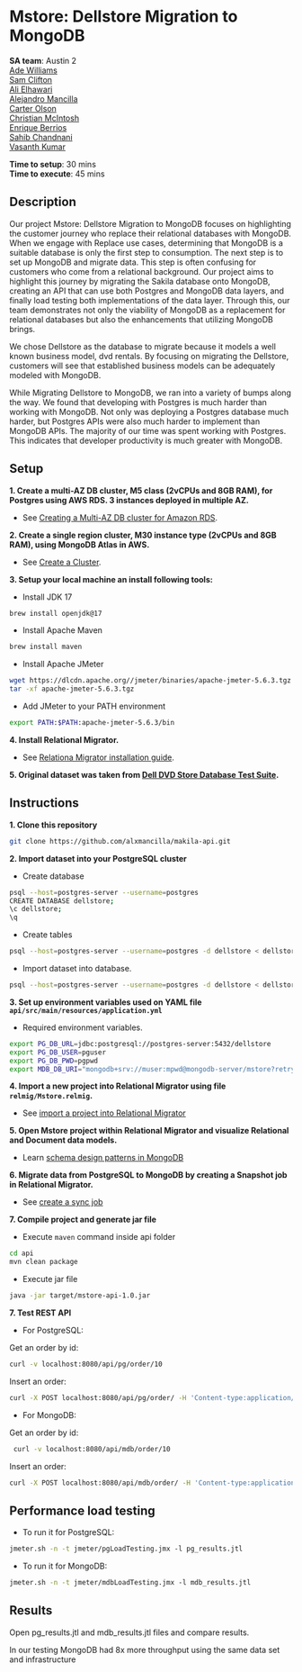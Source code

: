 # Mstore: Dellstore Migration to MongoDB

__SA team__: Austin 2 </br> 
[Ade Williams](mailto:ade.williams@mongodb.com) <br/>
[Sam Clifton](mailto:sam.clifton@mongodb.com) <br/>
[Ali Elhawari](mailto:ali.elhawari@mongodb.com) <br/>
[Alejandro Mancilla](mailto:alejandro@mongodb.com) <br/>
[Carter Olson](mailto:carter.olson@mongodb.com) <br/>
[Christian McIntosh](mailto:christian.mcintosh@mongodb.com) <br/>
[Enrique Berrios](mailto:enrique.berrios@mongodb.com) <br/>
[Sahib Chandnani](mailto:sahib.chandnani@mongodb.com) <br/>
[Vasanth Kumar](mailto:vasanth.kumar@mongodb.com) <br/>

__Time to setup__: 30 mins <br/>
__Time to execute__: 45 mins <br/>

## Description

Our project Mstore: Dellstore Migration to MongoDB focuses on highlighting the customer journey who replace their relational databases with MongoDB. When we engage with Replace use cases, determining that MongoDB is a suitable database is only the first step to consumption. The next step is to set up MongoDB and migrate data. This step is often confusing for customers who come from a relational background. Our project aims to highlight this journey by migrating the Sakila database onto MongoDB, creating an API that can use both Postgres and MongoDB data layers, and finally load testing both implementations of the data layer. Through this, our team demonstrates not only the viability of MongoDB as a replacement for relational databases but also the enhancements that utilizing MongoDB brings.

We chose Dellstore as the database to migrate because it models a well known business model, dvd rentals. By focusing on migrating the Dellstore, customers will see that established business models can be adequately modeled with MongoDB.

While Migrating Dellstore to MongoDB, we ran into a variety of bumps along the way. We found that developing with Postgres is much harder than working with MongoDB. Not only was deploying a Postgres database much harder, but Postgres APIs were also much harder to implement than MongoDB APIs. The majority of our time was spent working with Postgres. This indicates that developer productivity is much greater with MongoDB.


## Setup

__1. Create a multi-AZ DB cluster, M5 class (2vCPUs and 8GB RAM), for Postgres using AWS RDS. 3 instances deployed in multiple AZ.__
* See [Creating a Multi-AZ DB cluster for Amazon RDS](https://docs.aws.amazon.com/AmazonRDS/latest/UserGuide/create-multi-az-db-cluster.html).
 
__2. Create a single region cluster, M30 instance type (2vCPUs and 8GB RAM), using MongoDB Atlas in AWS.__
* See [Create a Cluster](https://www.mongodb.com/docs/atlas/tutorial/create-new-cluster/).

__3. Setup your local machine an install following tools:__

* Install JDK 17
```bash
brew install openjdk@17
```

* Install Apache Maven
```bash
brew install maven
```
* Install Apache JMeter
```bash
wget https://dlcdn.apache.org//jmeter/binaries/apache-jmeter-5.6.3.tgz
tar -xf apache-jmeter-5.6.3.tgz 
```
* Add JMeter to your PATH environment
```bash
export PATH:$PATH:apache-jmeter-5.6.3/bin
```

__4. Install Relational Migrator.__ 
* See [Relationa Migrator installation guide](https://www.mongodb.com/docs/relational-migrator/installation/).


__5. Original dataset was taken from [Dell DVD Store Database Test Suite](https://linux.dell.com/dvdstore/).__

## Instructions

__1. Clone this repository__

```bash
git clone https://github.com/alxmancilla/makila-api.git
```

__2. Import dataset into your PostgreSQL cluster__

* Create database
```bash
psql --host=postgres-server --username=postgres
CREATE DATABASE dellstore;
\c dellstore;
\q
```

* Create tables
```bash
psql --host=postgres-server --username=postgres -d dellstore < dellstore_ddl.sql
```

* Import dataset into database.
```bash
psql --host=postgres-server --username=postgres -d dellstore < dellstore_data.sql
```

__3. Set up environment variables used on YAML file ```api/src/main/resources/application.yml```__

* Required environment variables.
```bash
export PG_DB_URL=jdbc:postgresql://postgres-server:5432/dellstore
export PG_DB_USER=pguser
export PG_DB_PWD=pgpwd
export MDB_DB_URI="mongodb+srv://muser:mpwd@mongodb-server/mstore?retryWrites=true&w=majority&appName=mstore-demo"
```

__4. Import a new project into Relational Migrator using file ```relmig/Mstore.relmig```.__ 
* See [import a project into Relational Migrator](https://www.mongodb.com/docs/relational-migrator/projects/import-project/)

__5. Open Mstore project within Relational Migrator and visualize Relational and Document data models.__ 
* Learn [schema design patterns in MongoDB](https://www.mongodb.com/docs/manual/data-modeling/design-patterns/)

__6. Migrate data from PostgreSQL to MongoDB by creating a Snapshot job in Relational Migrator.__
* See [create a sync job](https://www.mongodb.com/docs/relational-migrator/jobs/sync-jobs/)

__7. Compile project and generate jar file__

* Execute ```maven``` command inside api folder
```bash
cd api
mvn clean package
```

* Execute jar file
```bash
java -jar target/mstore-api-1.0.jar 
```

__7. Test REST API__ 

* For PostgreSQL:

Get an order by id:
```bash
curl -v localhost:8080/api/pg/order/10 
```

Insert an order:
```bash
curl -X POST localhost:8080/api/pg/order/ -H 'Content-type:application/json' -d '{"customerId":14771,"netAmount":256.00,"tax":21.12,"totalAmount":277.12,"orderDate":"2024-10-09T00:00:00","items":[{"id":1,"prodId":6879,"quantity":1,"orderDate":"2024-10-09T00:00:00"}]}'
```

* For MongoDB:

Get an order by id:
```bash
 curl -v localhost:8080/api/mdb/order/10 
```

Insert an order:
```bash
curl -X POST localhost:8080/api/mdb/order/ -H 'Content-type:application/json' -d '{"customerId":14771,"netAmount":256.00,"tax":21.12,"totalAmount":277.12,"orderDate":"2024-10-09T00:00:00","items":[{"id":1,"prodId":6879,"quantity":1,"orderDate":"2024-10-09T00:00:00"}]}'
```

## Performance load testing 

* To run it for PostgreSQL:
```bash
jmeter.sh -n -t jmeter/pgLoadTesting.jmx -l pg_results.jtl
```

* To run it for MongoDB:
```bash
jmeter.sh -n -t jmeter/mdbLoadTesting.jmx -l mdb_results.jtl
```

## Results

Open pg_results.jtl and mdb_results.jtl files and compare results.

In our testing MongoDB had 8x more throughput using the same data set and infrastructure


